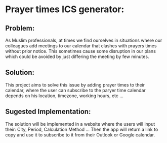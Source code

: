 # Prayer times ICS generator:

## Problem:

As Muslim professionals, at times we find ourselves in situations where our colleagues add meetings to our calendar that clashes with prayers times without prior notice. This sometimes cause some disruption in our plans which could be avoided by just differing the meeting by few minutes. 

## Solution:

This project aims to solve this issue by adding prayer times to their calendar, where the user can subscribe to the paryer time calendar depends on his location, timezone, working hours, etc ...

## Sugested Implementation:

The solution will be implemented in a website where the users will input their: City, Period, Calculation Method ...
Then the app will return a link to copy and use it to subscribe to it from their Outlook or Google calendar.

##
